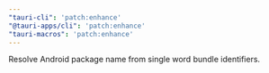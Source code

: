```yaml
---
"tauri-cli": 'patch:enhance'
"@tauri-apps/cli": 'patch:enhance'
"tauri-macros": 'patch:enhance'
---
```


Resolve Android package name from single word bundle identifiers.
